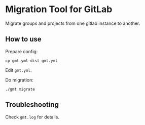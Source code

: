 # Migration Tool for GitLab 

Migrate groups and projects from one gitlab instance to another.

## How to use

Prepare config:

```shell
cp gmt.yml-dist gmt.yml
```

Edit `gmt.yml`.

Do migration:

```shell
./gmt migrate
```

## Troubleshooting

Check `gmt.log` for details.